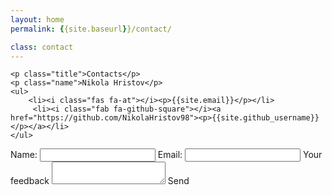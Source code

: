 ```yaml
---
layout: home
permalink: {{site.baseurl}}/contact/

class: contact
---
```


<div class="contacts">
    
    <p class="title">Contacts</p>
    <p class="name">Nikola Hristov</p>
    <ul>   
        <li><i class="fas fa-at"></i><p>{{site.email}}</p></li>
         <li><i class="fab fa-github-square"></i><a href="https://github.com/NikolaHristov98"><p>{{site.github_username}}</p></a></li>
    </ul>
</div> 

<div class="contact-form">
    <form action="POST">
        <label for="name">Name:</label>
        <input type="text" id="name">
        <label for="email">Email:</label>
        <input type="text"  id="email">
        <label for="feedback">Your feedback</label>
        <textarea type="text" id="feedvack"></textarea>
        <a class="input">Send</a>
    </form>
</div>